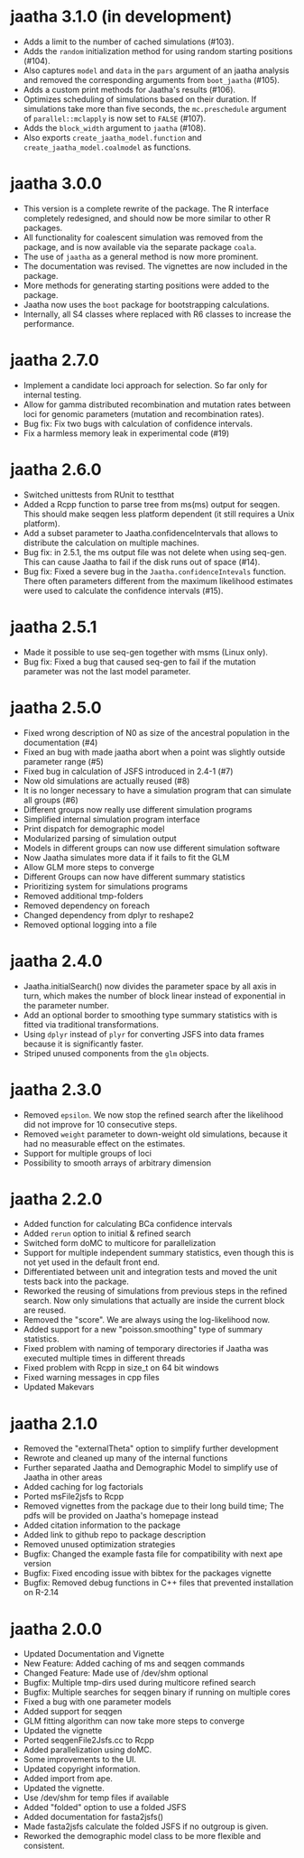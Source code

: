 jaatha 3.1.0 (in development)
============

* Adds a limit to the number of cached simulations (#103).
* Adds the `random` initialization method for using random starting positions (#104).
* Also captures `model` and `data` in the `pars` argument of an jaatha analysis
  and removed the corresponding arguments from `boot_jaatha` (#105).
* Adds a custom print methods for Jaatha's results (#106).
* Optimizes scheduling of simulations based on their duration. If simulations
  take more than five seconds, the `mc.preschedule` argument of 
  `parallel::mclapply` is now set to `FALSE` (#107).
* Adds the `block_width` argument to `jaatha` (#108).
* Also exports `create_jaatha_model.function` and  
  `create_jaatha_model.coalmodel` as functions.



jaatha 3.0.0
============

* This version is a complete rewrite of the package. The R interface completely
  redesigned, and should now be more similar to other R packages.
* All functionality for coalescent simulation was removed from the package,
  and is now available via the separate package `coala`.
* The use of `jaatha` as a general method is now more prominent.
* The documentation was revised. The vignettes are now included in the package.
* More methods for generating starting positions were added to the package.
* Jaatha now uses the `boot` package for bootstrapping calculations.
* Internally, all S4 classes where replaced with R6 classes to increase the
  performance.



jaatha 2.7.0
============

* Implement a candidate loci approach for selection. So far only for internal
  testing.
* Allow for gamma distributed recombination and mutation rates
  between loci for genomic parameters (mutation and recombination rates).
* Bug fix: Fix two bugs with calculation of confidence intervals.
* Fix a harmless memory leak in experimental code (#19)



jaatha 2.6.0
============

* Switched unittests from RUnit to testthat
* Added a Rcpp function to parse tree from ms(ms) output for seqgen. This should
  make seqgen less platform dependent (it still requires a Unix platform).
* Add a subset parameter to Jaatha.confidenceIntervals that allows to distribute
  the calculation on multiple machines.
* Bug fix: in 2.5.1, the ms output file was not delete when using seq-gen. This can cause
  Jaatha to fail if the disk runs out of space (#14). 
* Bug fix: Fixed a severe bug in the `Jaatha.confidenceIntevals` function. There often
  parameters different from the maximum likelihood estimates were used to
  calculate the confidence intervals (#15). 



jaatha 2.5.1
============

* Made it possible to use seq-gen together with msms (Linux only).
* Bug fix: Fixed a bug that caused seq-gen to fail if the mutation parameter was not the
  last model parameter.



jaatha 2.5.0
============

* Fixed wrong description of N0 as size of the ancestral population in the documentation (#4)
* Fixed an bug with made jaatha abort when a point was slightly outside
  parameter range (#5)
* Fixed bug in calculation of JSFS introduced in 2.4-1 (#7)
* Now old simulations are actually reused (#8)
* It is no longer necessary to have a simulation program that can simulate all
  groups (#6)
* Different groups now really use different simulation programs
* Simplified internal simulation program interface
* Print dispatch for demographic model
* Modularized parsing of simulation output
* Models in different groups can now use different simulation software
* Now Jaatha simulates more data if it fails to fit the GLM
* Allow GLM more steps to converge
* Different Groups can now have different summary statistics
* Prioritizing system for simulations programs
* Removed additional tmp-folders
* Removed dependency on foreach
* Changed dependency from dplyr to reshape2
* Removed optional logging into a file



jaatha 2.4.0
============

* Jaatha.initialSearch() now divides the parameter space by all axis in turn,
  which makes the number of block linear instead of exponential in the
  parameter number.  
* Add an optional border to smoothing type summary statistics with is fitted
  via traditional transformations.
* Using `dplyr` instead of `plyr` for converting JSFS into data frames because
  it is significantly faster.
* Striped unused components from the `glm` objects.



jaatha 2.3.0
============

* Removed `epsilon`. We now stop the refined search after the
  likelihood did not improve for 10 consecutive steps.
* Removed `weight` parameter to down-weight old simulations,
  because it had no measurable effect on the estimates.
* Support for multiple groups of loci
* Possibility to smooth arrays of arbitrary dimension



jaatha 2.2.0
============

* Added function for calculating BCa confidence intervals
* Added `rerun` option to initial & refined search 
* Switched form doMC to multicore for parallelization
* Support for multiple independent summary statistics, even though this is not 
  yet used in the default front end.
* Differentiated between unit and integration tests and moved the unit tests
  back into the package.
* Reworked the reusing of simulations from previous steps in the refined search.
  Now only simulations that actually are inside the current block are reused. 
* Removed the "score". We are always using the log-likelihood now.
* Added support for a new "poisson.smoothing" type of summary statistics. 
* Fixed problem with naming of temporary directories if Jaatha was executed
  multiple times in different threads
* Fixed problem with Rcpp in size_t on 64 bit windows
* Fixed warning messages in cpp files
* Updated Makevars



jaatha 2.1.0
============

* Removed the "externalTheta" option to simplify further development
* Rewrote and cleaned up many of the internal functions
* Further separated Jaatha and Demographic Model to simplify use of Jaatha
  in other areas
* Added caching for log factorials
* Ported msFile2jsfs to Rcpp
* Removed vignettes from the package due to their long build time; The pdfs will
  be provided on Jaatha's homepage instead 
* Added citation information to the package  
* Added link to github repo to package description
* Removed unused optimization strategies
* Bugfix: Changed the example fasta file for compatibility with next ape version
* Bugfix: Fixed encoding issue with bibtex for the packages vignette
* Bugfix: Removed debug functions in C++ files that prevented installation on R-2.14



jaatha 2.0.0
============

* Updated Documentation and Vignette
* New Feature: Added caching of ms and seqgen commands
* Changed Feature: Made use of /dev/shm optional
* Bugfix: Multiple tmp-dirs used during multicore refined search
* Bugfix: Multiple searches for seqgen binary if running on multiple cores
* Fixed a bug with one parameter models
* Added support for seqgen
* GLM fitting algorithm can now take more steps to converge
* Updated the vignette
* Ported seqgenFile2Jsfs.cc to Rcpp
* Added parallelization using doMC.
* Some improvements to the UI.
* Updated copyright information.
* Added import from ape.
* Updated the vignette.
* Use /dev/shm for temp files if available
* Added "folded" option to use a folded JSFS
* Added documentation for fasta2jsfs()
* Made fasta2jsfs calculate the folded JSFS if no outgroup is given.
* Reworked the demographic model class to be more flexible and consistent.

